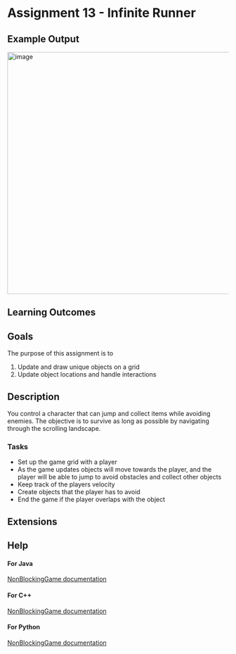 # Assignment 13 - Infinite Runner

## Example Output

<img src="./runner.png" alt="image" width="550"></img>


## Learning Outcomes



## Goals

The purpose of this assignment is to
1. Update and draw unique objects on a grid
2. Update object locations and handle interactions


## Description

You control a character that can jump and collect items while avoiding enemies. 
The objective is to survive as long as possible by navigating through the scrolling landscape.

### Tasks
- Set up the game grid with a player
- As the game updates objects will move towards the player, and the player will be able to jump to 
avoid obstacles and collect other objects
- Keep track of the players velocity
- Create objects that the player has to avoid
- End the game if the player overlaps with the object


## Extensions 


## Help

#### For Java
[NonBlockingGame documentation](http://bridgesuncc.github.io/doc/java-api/current/html/classbridges_1_1games_1_1_non_blocking_game.html)

#### For C++
[NonBlockingGame documentation](http://bridgesuncc.github.io/doc/cxx-api/current/html/classbridges_1_1game_1_1_non_blocking_game.html)

#### For Python
[NonBlockingGame documentation](http://bridgesuncc.github.io/doc/python-api/current/html/classbridges_1_1non__blocking__game_1_1_non_blocking_game.html)
